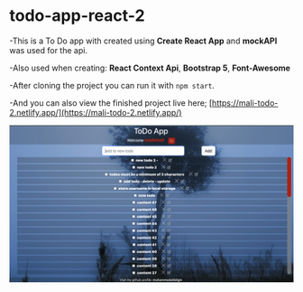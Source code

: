 # todo-app-react-2

-This is a To Do app with created using **Create React App** and **mockAPI** was used for the api.

-Also used when creating: **React Context Api**, **Bootstrap 5**, **Font-Awesome**

-After cloning the project you can run it with `npm start`.

-And you can also view the finished project live here;
[https://mali-todo-2.netlify.app/](https://mali-todo-2.netlify.app/)

![alt text](./src/img/todo2.png)
